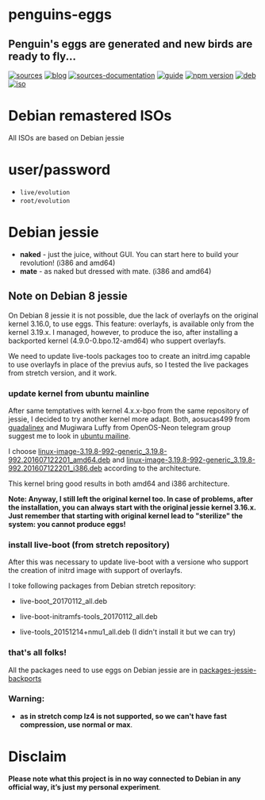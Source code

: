 penguins-eggs
=============

## Penguin&#39;s eggs are generated and new birds are ready to fly...
[![sources](https://img.shields.io/badge/github-sources-blue)](https://github.com/pieroproietti/penguins-eggs)
[![blog](https://img.shields.io/badge/blog-penguin's%20eggs-blue)](https://penguins-eggs.net)
[![sources-documentation](https://img.shields.io/badge/sources-documentation-blue)](https://penguins-eggs.net/sources-documentation/index.html)
[![guide](https://img.shields.io/badge/guide-penguin's%20eggs-blue)](https://penguins-eggs.net/book/)
[![npm version](https://img.shields.io/npm/v/penguins-eggs.svg)](https://npmjs.org/package/penguins-eggs)
[![deb](https://img.shields.io/badge/deb-packages-orange)](https://sourceforge.net/projects/penguins-eggs/files/packages-deb)
[![iso](https://img.shields.io/badge/iso-images-orange)](https://sourceforge.net/projects/penguins-eggs/files/iso)

# Debian remastered ISOs

All ISOs are based on Debian jessie

# user/password
* ```live/evolution```
* ```root/evolution```

# Debian jessie

* **naked** - just the juice, without GUI. You can start here to build your revolution! (i386 and amd64)
* **mate** - as naked but dressed with mate. (i386 and amd64)

## Note on Debian 8 jessie
On Debian 8 jessie it is not possible, due the lack of overlayfs on the original kernel 3.16.0, to use eggs. This feature: overlayfs, is available only from the kernel 3.19.x. I managed, however, to produce the iso, after installing a backported kernel (4.9.0-0.bpo.12-amd64) who suppert overlayfs.

We need to update live-tools packages too to create an initrd.img capable to use overlayfs in place of the previus aufs, so I tested the live packages from stretch version, and it work.


### update kernel from ubuntu mainline
After same temptatives with kernel 4.x.x-bpo from the same repository of jessie, I decided to try another kernel more adapt. Both, aosucas499 from [guadalinex](https://distrowatch.com/table.php?distribution=guadalinex) and Mugiwara Luffy from OpenOS-Neon telegram group suggest me to look in [ubuntu mailine](https://kernel.ubuntu.com/~kernel-ppa/mainline/linux-3.19.y.z-review/current/).

I choose [linux-image-3.19.8-992-generic_3.19.8-992.201607122201_amd64.deb](https://kernel.ubuntu.com/~kernel-ppa/mainline/linux-3.19.y.z-review/current/linux-image-3.19.8-992-generic_3.19.8-992.201607122201_amd64.deb) and [linux-image-3.19.8-992-generic_3.19.8-992.201607122201_i386.deb](https://kernel.ubuntu.com/~kernel-ppa/mainline/linux-3.19.y.z-review/current/linux-image-3.19.8-992-generic_3.19.8-992.201607122201_i386.deb) according to the architecture.

This kernel bring good results in both amd64 and i386 architecture.

__Note: Anyway, I still left the original kernel too. In case of problems, after the installation, you can always start with the original jessie kernel 3.16.x. Just remember that starting with original kernel lead to "sterilize" the system: you cannot produce eggs!__


### install live-boot (from stretch repository)
After this was necessary to update live-boot with a versione who support the creation of initrd image with support of overlayfs.

I toke following packages from Debian stretch repository:

* live-boot_20170112_all.deb

* live-boot-initramfs-tools_20170112_all.deb

* live-tools_20151214+nmu1_all.deb (I didn't install it but we can try)

### that's all folks!
All the packages need to use eggs on Debian jessie are in [packages-jessie-backports](./packages-jessie-backports)

### Warning: 
* __as in stretch comp lz4 is not supported, so we can't have fast compression, use normal or max__.

# Disclaim
__Please note what this project is in no way connected to Debian in any official way, it’s just my personal experiment__.


